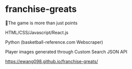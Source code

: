 # franchise-greats
:basketball:The game is more than just points

HTML/CSS/Javascript/React.js

Python (basketball-reference.com Webscraper)

Player images generated through Custom Search JSON API

https://ewang098.github.io/franchise-greats/
